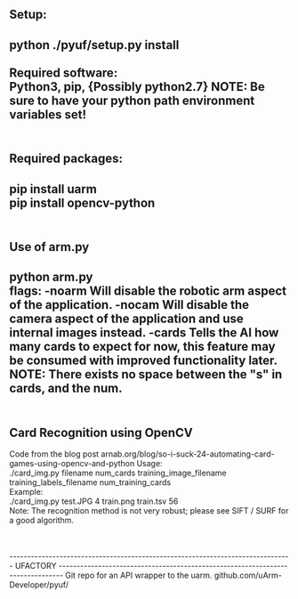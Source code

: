 Setup:
-------------------------------------------------------------------------------
python ./pyuf/setup.py install <br/>
<br/>
Required software: <br/>
Python3, pip, {Possibly python2.7}
NOTE: Be sure to have your python path environment variables set!
<br/>
<br/>
-------------------------------------------------------------------------------
Required packages:
-------------------------------------------------------------------------------
pip install uarm<br/>
pip install opencv-python
<br/>
<br/>
-------------------------------------------------------------------------------
Use of arm.py
-------------------------------------------------------------------------------
python arm.py <flags><br/>
  flags:
        -noarm
            Will disable the robotic arm aspect of the application.
        -nocam
            Will disable the camera aspect of the application and use internal
              images instead.
        -cards<n>
            Tells the AI how many cards to expect for now, this feature may
            be consumed with improved functionality later.
            NOTE: There exists no space between the "s" in cards, and the num.
<br/>
<br/>
-------------------------------------------------------------------------------
Card Recognition using OpenCV
-------------------------------------------------------------------------------
Code from the blog post
arnab.org/blog/so-i-suck-24-automating-card-games-using-opencv-and-python
Usage:<br/>
  ./card_img.py filename num_cards training_image_filename training_labels_filename num_training_cards<br/>
Example:<br/>
  ./card_img.py test.JPG 4 train.png train.tsv 56<br/>
Note: The recognition method is not very robust; please see SIFT / SURF for a good algorithm.

<br/>
<br/>
-------------------------------------------------------------------------------
UFACTORY
-------------------------------------------------------------------------------
Git repo for an API wrapper to the uarm.
github.com/uArm-Developer/pyuf/
